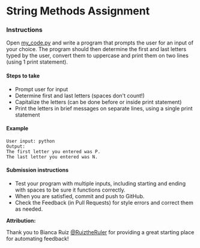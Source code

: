 # String Methods Assignment
### Instructions
Open [my_code.py](src/my_code.py) and write a program that prompts the user for an input of your choice. The program should then determine the first and last letters typed by the user, convert them to uppercase and print them on two lines (using 1 print statement).

#### Steps to take
* Prompt user for input
* Determine first and last letters (spaces don't count!)
* Capitalize the letters (can be done before or inside print statement)
* Print the letters in brief messages on separate lines, using a single print statement

#### Example
```buildoutcfg
User input: python
Output: 
The first letter you entered was P.
The last letter you entered was N.
```

#### Submission instructions
* Test your program with multiple inputs, including starting and ending with spaces to be sure it functions correctly.
* When you are satisfied, commit and push to GitHub.
* Check the Feedback (in Pull Requests) for style errors and correct them as needed.



**Attribution:**

Thank you to Bianca Ruiz [@RuiztheRuler](https://github.com/RuizTheRuler) for providing a great starting place for automating feedback!

